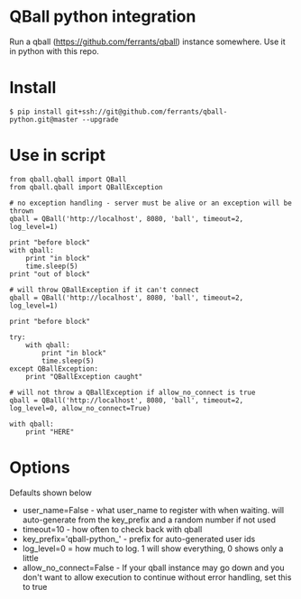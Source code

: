 QBall python integration
========================

Run a qball (https://github.com/ferrants/qball)  instance somewhere. Use it in python with this repo.

Install
=======
```
$ pip install git+ssh://git@github.com/ferrants/qball-python.git@master --upgrade
```

Use in script
=============
```
from qball.qball import QBall
from qball.qball import QBallException

# no exception handling - server must be alive or an exception will be thrown
qball = QBall('http://localhost', 8080, 'ball', timeout=2, log_level=1)

print "before block"
with qball:
    print "in block"
    time.sleep(5)
print "out of block"

# will throw QBallException if it can't connect
qball = QBall('http://localhost', 8080, 'ball', timeout=2, log_level=1)

print "before block"

try:
    with qball:
        print "in block"
        time.sleep(5)
except QBallException:
    print "QBallException caught"

# will not throw a QBallException if allow_no_connect is true
qball = QBall('http://localhost', 8080, 'ball', timeout=2, log_level=0, allow_no_connect=True)

with qball:
    print "HERE"

```

Options
=======
Defaults shown below
- user_name=False - what user_name to register with when waiting. will auto-generate from the key_prefix and a random number if not used
- timeout=10 - how often to check back with qball
- key_prefix='qball-python_' - prefix for auto-generated user ids
- log_level=0 = how much to log. 1 will show everything, 0 shows only a little
- allow_no_connect=False - If your qball instance may go down and you don't want to allow execution to continue without error handling, set this to true

